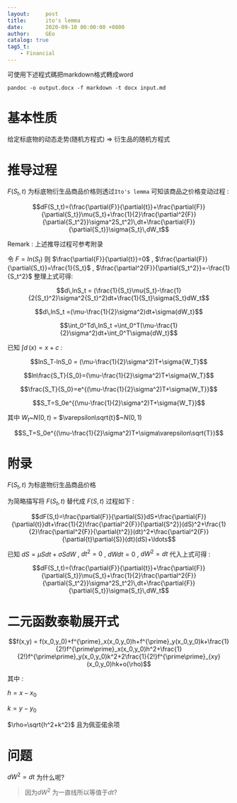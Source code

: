 ```yaml
---
layout:     post
title:      ito's lemma
date:       2020-09-10 00:00:00 +0800
author:     GEo
catalog: true
tagS_t:
    - Financial
---
```


可使用下述程式碼把markdown格式轉成word

```
pandoc -o output.docx -f markdown -t docx input.md
```

# 基本性质

给定标底物的动态走势(随机方程式) $\Rightarrow$ 衍生品的随机方程式

# 推导过程

$F(S_t,t)$ 为标底物衍生品商品价格则透过`Ito's lemma` 可知该商品之价格变动过程 :

$$dF(S_t,t)=(\frac{\partial{F}}{\partial{t}}+\frac{\partial{F}}{\partial{S_t}}\mu{S_t}+\frac{1}{2}\frac{\partial^2{F}}{\partial{S_t^2}}\sigma^2S_t^2)\,dt+\frac{\partial{F}}{\partial{S_t}}\sigma{S_t}\,dW_t$$

Remark : 上述推导过程可参考附录

令 $F = ln(S_t)$ 则 $\frac{\partial{F}}{\partial{t}}=0$ , $\frac{\partial{F}}{\partial{S_t}}=\frac{1}{S_t}$ , $\frac{\partial^2{F}}{\partial{S_t^2}}=-\frac{1}{S_t^2}$ 整理上式可得: 

$$d\,lnS_t = (\frac{1}{S_t}\mu{S_t}-\frac{1}{2{S_t}^2}\sigma^2{S_t}^2)dt+\frac{1}{S_t}\sigma{S_t}dW_t$$

$$d\,lnS_t =(\mu-\frac{1}{2}\sigma^2)dt+\sigma{dW_t}$$

$$\int_0^Td\,lnS_t =\int_0^T(\mu-\frac{1}{2}\sigma^2)dt+\int_0^T\sigma{dW_t}$$

已知 $\int d\,(x) = x+c$ :

$$lnS_T-lnS_0 = (\mu-\frac{1}{2}\sigma^2)T+\sigma{W_T}$$

$$ln\frac{S_T}{S_0}=(\mu-\frac{1}{2}\sigma^2)T+\sigma{W_T}$$

$$\frac{S_T}{S_0}=e^{(\mu-\frac{1}{2}\sigma^2)T+\sigma{W_T}}$$

$$S_T=S_0e^{(\mu-\frac{1}{2}\sigma^2)T+\sigma{W_T}}$$

其中 $W_t$~$N(0,t)$ = $\varepsilon\sqrt{t}$~$N(0,1)$

$$S_T=S_0e^{(\mu-\frac{1}{2}\sigma^2)T+\sigma\varepsilon\sqrt{T}}$$

# 附录

$F(S_t,t)$ 为标底物衍生品商品价格

为简略描写将 $F(S_t,t)$ 替代成 $F(S,t)$ 过程如下 :

$$dF(S,t)=\frac{\partial{F}}{\partial{S}}dS+\frac{\partial{F}}{\partial{t}}dt+\frac{1}{2}\frac{\partial^2{F}}{\partial{S^2}}(dS)^2+\frac{1}{2}\frac{\partial^2{F}}{\partial{t^2}}(dt)^2+\frac{\partial^2{F}}{\partial{t}\partial{S}}(dt)(dS)+\ldots$$

已知 $dS = \mu{S}dt+\sigma{S}dW$ , $dt^2=0$ , $dWdt=0$ , $dW^2=dt$ 代入上式可得 :

$$dF(S_t,t)=(\frac{\partial{F}}{\partial{t}}+\frac{\partial{F}}{\partial{S_t}}\mu{S_t}+\frac{1}{2}\frac{\partial^2{F}}{\partial{S_t^2}}\sigma^2S_t^2)\,dt+\frac{\partial{F}}{\partial{S_t}}\sigma{S_t}\,dW_t$$

# 二元函数泰勒展开式

$$f(x,y) = f(x_0,y_0)+f^{\prime}_x(x_0,y_0)h+f^{\prime}_y(x_0,y_0)k+\frac{1}{2!}f^{\prime\prime}_x(x_0,y_0)h^2+\frac{1}{2!}f^{\prime\prime}_y(x_0,y_0)k^2+2\frac{1}{2!}f^{\prime\prime}_{xy}(x_0,y_0)hk+o(\rho)$$

其中 : 

$h = x-x_0$

$k = y-y_0$

$\rho=\sqrt{h^2+k^2}$ 且为佩亚偌余项

# 问题

$dW^2=dt$ 为什么呢?

> 因为$dW^2$ 为一直线所以等值于$dt$?